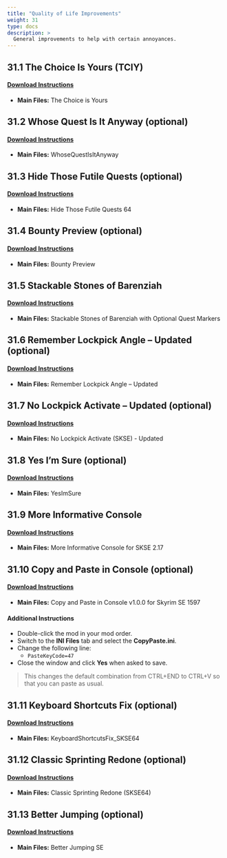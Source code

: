 ```yaml
---
title: "Quality of Life Improvements"
weight: 31
type: docs
description: >
  General improvements to help with certain annoyances.
---
```


## 31.1 The Choice Is Yours (TCIY)

#### [Download Instructions](https://www.nexusmods.com/skyrimspecialedition/mods/3850?tab=files)

* **Main Files:** The Choice is Yours

## 31.2 Whose Quest Is It Anyway (optional)

#### [Download Instructions](https://www.nexusmods.com/skyrimspecialedition/mods/23581?tab=files)

* **Main Files:** WhoseQuestIsItAnyway

## 31.3 Hide Those Futile Quests (optional)

#### [Download Instructions](https://www.nexusmods.com/skyrimspecialedition/mods/23028?tab=files)

* **Main Files:** Hide Those Futile Quests 64

## 31.4 Bounty Preview (optional)

#### [Download Instructions](https://www.nexusmods.com/skyrimspecialedition/mods/33877?tab=files)

* **Main Files:** Bounty Preview

## 31.5 Stackable Stones of Barenziah

#### [Download Instructions](https://www.nexusmods.com/skyrimspecialedition/mods/22395?tab=files)

* **Main Files:** Stackable Stones of Barenziah with Optional Quest Markers

## 31.6 Remember Lockpick Angle – Updated (optional)

#### [Download Instructions](https://www.nexusmods.com/skyrimspecialedition/mods/26838?tab=files)

* **Main Files:** Remember Lockpick Angle – Updated

## 31.7 No Lockpick Activate – Updated (optional)

#### [Download Instructions](https://www.nexusmods.com/skyrimspecialedition/mods/26790?tab=files)

* **Main Files:** No Lockpick Activate (SKSE) - Updated

## 31.8 Yes I’m Sure (optional)

#### [Download Instructions](https://www.nexusmods.com/skyrimspecialedition/mods/24898?tab=files)

* **Main Files:** YesImSure

## 31.9 More Informative Console

#### [Download Instructions](https://www.nexusmods.com/skyrimspecialedition/mods/19250?tab=files)

* **Main Files:** More Informative Console for SKSE 2.17

## 31.10 Copy and Paste in Console (optional)

#### [Download Instructions](https://www.nexusmods.com/skyrimspecialedition/mods/30928?tab=files)

* **Main Files:** Copy and Paste in Console v1.0.0 for Skyrim SE 1597

#### Additional Instructions

* Double-click the mod in your mod order.
* Switch to the **INI Files** tab and select the **CopyPaste.ini**.
* Change the following line:
  * `PasteKeyCode=47`
* Close the window and click **Yes** when asked to save.

> This changes the default combination from CTRL+END to CTRL+V so that you can paste as usual.

## 31.11 Keyboard Shortcuts Fix (optional)

#### [Download Instructions](https://www.nexusmods.com/skyrimspecialedition/mods/3620?tab=files)

* **Main Files:** KeyboardShortcutsFix_SKSE64

## 31.12 Classic Sprinting Redone (optional)

#### [Download Instructions](https://www.nexusmods.com/skyrimspecialedition/mods/20166?tab=files)

* **Main Files:** Classic Sprinting Redone (SKSE64)

## 31.13 Better Jumping (optional)

#### [Download Instructions](https://www.nexusmods.com/skyrimspecialedition/mods/18967?tab=files)

* **Main Files:** Better Jumping SE
